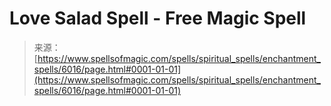 <!--yml
category: 未分类
date: 2024-06-12 18:40:29
-->

# Love Salad Spell - Free Magic Spell

> 来源：[https://www.spellsofmagic.com/spells/spiritual_spells/enchantment_spells/6016/page.html#0001-01-01](https://www.spellsofmagic.com/spells/spiritual_spells/enchantment_spells/6016/page.html#0001-01-01)